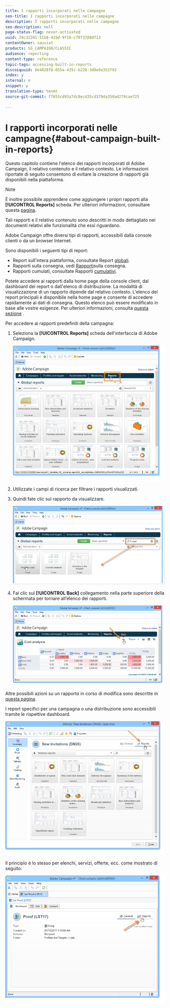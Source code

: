 ```yaml
---
title: I rapporti incorporati nelle campagne
seo-title: I rapporti incorporati nelle campagne
description: I rapporti incorporati nelle campagne
seo-description: null
page-status-flag: never-activated
uuid: 28c32281-51b8-419d-9f18-c7073788df13
contentOwner: sauviat
products: SG_CAMPAIGN/CLASSIC
audience: reporting
content-type: reference
topic-tags: accessing-built-in-reports
discoiquuid: 8e4028f8-055a-435c-b226-3d8e0a352f92
index: y
internal: n
snippet: y
translation-type: tm+mt
source-git-commit: f7655cd93a7dc8ecd35cd379da350ad279cae725

---
```



# I rapporti incorporati nelle campagne{#about-campaign-built-in-reports}

Questo capitolo contiene l&#39;elenco dei rapporti incorporati di Adobe Campaign, il relativo contenuto e il relativo contesto. Le informazioni riportate di seguito consentono di evitare la creazione di rapporti già disponibili nella piattaforma.

>[!NOTE]
>
>È inoltre possibile apprendere come aggiungere i propri rapporti alla **[!UICONTROL Reports]** scheda. Per ulteriori informazioni, consultare questa [pagina](../../reporting/using/configuring-access-to-the-report.md#defining-the-filtering-options).

Tali rapporti e il relativo contenuto sono descritti in modo dettagliato nei documenti relativi alle funzionalità che essi riguardano.

Adobe Campaign offre diversi tipi di rapporti, accessibili dalla console clienti o da un browser Internet.

Sono disponibili i seguenti tipi di report:

* Report sull&#39;intera piattaforma, consultate Report [globali](../../reporting/using/global-reports.md).
* Rapporti sulla consegna, vedi [Rapporti](../../reporting/using/delivery-reports.md)sulla consegna.
* Rapporti cumulati, consultate Rapporti [cumulativi](../../reporting/using/cumulative-reports.md).

Potete accedere ai rapporti dalla home page della console client, dal dashboard dei report o dall&#39;elenco di distribuzione. La modalità di visualizzazione di un rapporto dipende dal relativo contesto. L&#39;elenco dei report principali è disponibile nella home page e consente di accedere rapidamente ai dati di consegna. Questo elenco può essere modificato in base alle vostre esigenze. Per ulteriori informazioni, consulta [questa sezione](../../reporting/using/about-reports-creation-in-campaign.md) .

Per accedere ai rapporti predefiniti della campagna:

1. Seleziona la **[!UICONTROL Reports]** scheda dell&#39;interfaccia di Adobe Campaign.

   ![](assets/reporting_access_from_home.png)

1. Utilizzate i campi di ricerca per filtrare i rapporti visualizzati.

1. Quindi fate clic sul rapporto da visualizzare.

   ![](assets/reporting_edit_a_report.png)

1. Fai clic sul **[!UICONTROL Back]** collegamento nella parte superiore della schermata per tornare all’elenco dei rapporti.

   ![](assets/reporting_back_button.png)

Altre possibili azioni su un rapporto in corso di modifica sono descritte in [questa pagina](../../reporting/using/actions-on-reports.md).

I report specifici per una campagna o una distribuzione sono accessibili tramite le rispettive dashboard.

![](assets/reporting_on_a_delivery.png)

Il principio è lo stesso per elenchi, servizi, offerte, ecc. come mostrato di seguito:

![](assets/reporting_on_an_offer.png)